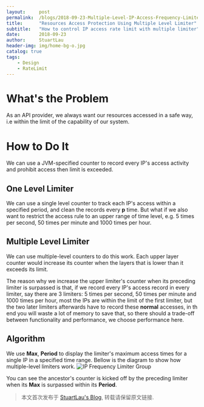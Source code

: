 ```yaml
---
layout:     post
permalink:  /blogs/2018-09-23-Multiple-Level-IP-Access-Frequency-Limiter/index.html
title:      "Resources Access Protection Using Multiple Level Limiter"
subtitle:   "How to control IP access rate limit with multiple limiter"
date:       2018-09-23
author:     StuartLau
header-img: img/home-bg-o.jpg
catalog: true
tags:
    - Design
    - RateLimit
---
```

# What's the Problem
As an API provider, we always want our resources accessed in a safe way, i.e within the 
limit of the capability of our system.

# How to Do It
We can use a JVM-specified counter to record every IP's access activity and prohibit access then 
limit is exceeded.

## One Level Limiter
We can use a single level counter to track each IP's access within a specified period, and 
clean the records every **p** time. 
But what if we also want to restrict the access rule to an upper range of time level, e.g. 5 times per second, 50 times per minute and 1000 times per hour.

## Multiple Level Limiter
We can use multiple-level counters to do this work. Each upper layer counter would increase its 
counter when the layers that is lower than it exceeds its limit.

The reason why we increase the upper limiter's counter when its preceding limiter is surpassed is 
that, if we record every IP's access record in every limiter, say there are 3 limiters: 5 times 
per second, 50 times per minute and 1000 times per hour, most the IPs are within the limit of the
 first limiter, but the two later limiters afterwards have to record these **normal** accesses, 
 in th end you will waste a lot of memory to save that, so there should a trade-off between 
 functionality and performance, we choose performance here.

## Algorithm
We use **Max**, **Period** to display the limiter's maximum access times for a single IP in a 
specified time range. Bellow is the diagram to show how multiple-level limiters work.
![IP Frequency Limiter Group](http://stuartlau.github.io/img/in-post/ip-frequency-limiter.jpg)

You can see the ancestor's counter is kicked off by the preceding limiter when its **Max** is 
surpassed within its **Period**.

> 本文首次发布于 [StuartLau's Blog](https://stuartlau.github.io), 转载请保留原文链接.
